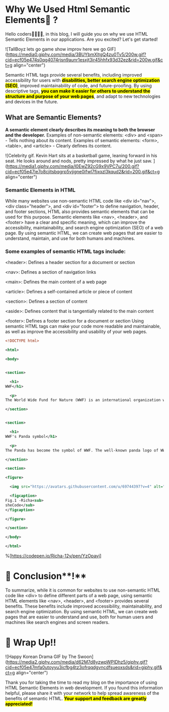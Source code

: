 # Why We Used Html Semantic Elements🥱 ?

Hello coders👩‍💻👨‍💻, in this blog, I will guide you on why we use HTML Semantic Elements in our applications. Are you excited? Let's get started!

![TallBoyz lets go game show improv here we go GIF](https://media0.giphy.com/media/3BUYbmXltgQ4zu0Tv5/200w.gif?cid=ecf05e474s0qg4074rjsn9aunr1esxjt3ir45hhfx93d32ez&rid=200w.gif&ct=g align="center")

Semantic HTML tags provide several benefits, including improved accessibility for users with **<mark>disabilities, better search engine optimization (SEO)</mark>**, improved maintainability of code, and future-proofing. By using descriptive tags, **<mark>you can make it easier for others to understand the structure and purpose of your web pages</mark>**, and adapt to new technologies and devices in the future.

## What are Semantic Elements?

**A semantic element clearly describes its meaning to both the browser and the developer.** Examples of non-semantic elements: &lt;div&gt; and &lt;span&gt; - Tells nothing about its content. Examples of semantic elements: &lt;form&gt;, &lt;table&gt;, and &lt;article&gt; - Clearly defines its content.

![Celebrity gif. Kevin Hart sits at a basketball game, leaning forward in his seat. He looks around and nods, pretty impressed by what he just saw. ](https://media1.giphy.com/media/l0EwZ92cG9x9VPC7u/200.gif?cid=ecf05e47ie7o8cjitsbqgrp5vjjgne0ifwl7fjxqzl3kqud2&rid=200.gif&ct=g align="center")

### Semantic Elements in HTML

While many websites use non-semantic HTML code like &lt;div id="nav"&gt;, &lt;div class="header"&gt;, and &lt;div id="footer"&gt; to define navigation, header, and footer sections, HTML also provides semantic elements that can be used for this purpose. Semantic elements like &lt;nav&gt;, &lt;header&gt;, and &lt;footer&gt; have a clear and specific meaning, which can improve the accessibility, maintainability, and search engine optimization (SEO) of a web page. By using semantic HTML, we can create web pages that are easier to understand, maintain, and use for both humans and machines.

### Some examples of semantic HTML tags include:

&lt;header&gt;: Defines a header section for a document or section

&lt;nav&gt;: Defines a section of navigation links

&lt;main&gt;: Defines the main content of a web page

&lt;article&gt;: Defines a self-contained article or piece of content

&lt;section&gt;: Defines a section of content

&lt;aside&gt;: Defines content that is tangentially related to the main content

&lt;footer&gt;: Defines a footer section for a document or section Using semantic HTML tags can make your code more readable and maintainable, as well as improve the accessibility and usability of your web pages.

```xml
<!DOCTYPE html>

<html>

<body>


<section>

  <h1>
WWF</h1>

  <p>
The World Wide Fund for Nature (WWF) is an international organization working on issues regarding the conservation, research and restoration of the environment, formerly named the World Wildlife Fund. WWF was founded in 1961.</p>

</section>


<section>

  <h1>
WWF's Panda symbol</h1>

  <p>
The Panda has become the symbol of WWF. The well-known panda logo of WWF originated from a panda named Chi Chi that was transferred from the Beijing Zoo to the London Zoo in the same year of the establishment of WWF.</p>

</section>

<section>

<figure>

  <img src="https://avatars.githubusercontent.com/u/69744397?v=4" alt="myimage" style="width:50%">

  <figcaption>
Fig.1 -Richa<sub>
sheCode</sub>
</figcaption>

</figure>

</section>

</body>

</html>
```

%[https://codepen.io/Richa-12y/pen/YzOpavj] 

# **🎯** Conclusion\*\*!\*\*

To summarize, while it is common for websites to use non-semantic HTML code like &lt;div&gt; to define different parts of a web page, using semantic HTML elements like &lt;nav&gt;, &lt;header&gt;, and &lt;footer&gt; provides several benefits. These benefits include improved accessibility, maintainability, and search engine optimization. By using semantic HTML, we can create web pages that are easier to understand and use, both for human users and machines like search engines and screen readers.

# **🎯 Wrap Up!!**

![Happy Korean Drama GIF by The Swoon](https://media2.giphy.com/media/d62M7d8yzwpWPIDhz5/giphy.gif?cid=ecf05e47mfa0utoyyu3icfbg4tz3ofrqqdgvncdfsueoxsds&rid=giphy.gif&ct=g align="center")

Thank you for taking the time to read my blog on the importance of using HTML Semantic Elements in web development. If you found this information helpful, please share it with your network to help spread awareness of the benefits of semantic HTML. **<mark>Your support and feedback are greatly appreciated!</mark>**